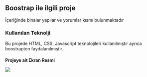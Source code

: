 
<h2>Boostrap ile ilgili proje</h2>

İçeriğinde binalar yapılar ve yorumlar kısmı bulunmaktadır

<h3>Kullanılan Teknolji</h3>

Bu projede HTML, CSS, Javascript teknolojileri kullanılmıştır ayrıca boostrapten faydalanılmıştır.

<h4>Projeye ait Ekran Resmi</h>

![](Boostrap-proje)




